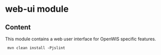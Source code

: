 # web-ui module

## Content

This module contains a web user interface for OpenWIS specific features.

```
 mvn clean install -Pjslint
```

